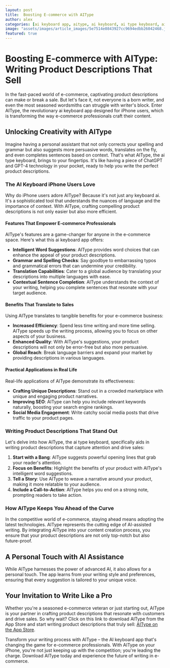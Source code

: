 ```yaml
---
layout: post
title:  Boosting E-commerce with AIType
author: alex
categories: [ai keyboard app, aitype, ai keyboard, ai type keyboard, ai type, ai keyboard iphone, keyboard ai]
image: "assets/images/article_images/5e7514e0843927cc9694edbb26042468.jpg"
featured: true
---
```


# Boosting E-commerce with AIType: Writing Product Descriptions That Sell

In the fast-paced world of e-commerce, captivating product descriptions can make or break a sale. But let's face it, not everyone is a born writer, and even the most seasoned wordsmiths can struggle with writer's block. Enter AIType, the revolutionary ai keyboard app designed for iPhone users, which is transforming the way e-commerce professionals craft their content.

## Unlocking Creativity with AIType

Imagine having a personal assistant that not only corrects your spelling and grammar but also suggests more persuasive words, translates on the fly, and even completes sentences based on context. That's what AIType, the ai type keyboard, brings to your fingertips. It's like having a piece of ChatGPT and GPT-4 technology in your pocket, ready to help you write the perfect product descriptions.

### The AI Keyboard iPhone Users Love

Why do iPhone users adore AIType? Because it's not just any keyboard ai. It's a sophisticated tool that understands the nuances of language and the importance of context. With AIType, crafting compelling product descriptions is not only easier but also more efficient.

#### Features That Empower E-commerce Professionals

AIType's features are a game-changer for anyone in the e-commerce space. Here's what this ai keyboard app offers:

- **Intelligent Word Suggestions**: AIType provides word choices that can enhance the appeal of your product descriptions.
- **Grammar and Spelling Checks**: Say goodbye to embarrassing typos and grammatical errors that can undermine your credibility.
- **Translation Capabilities**: Cater to a global audience by translating your descriptions into multiple languages with ease.
- **Contextual Sentence Completion**: AIType understands the context of your writing, helping you complete sentences that resonate with your target audience.

#### Benefits That Translate to Sales

Using AIType translates to tangible benefits for your e-commerce business:

- **Increased Efficiency**: Spend less time writing and more time selling. AIType speeds up the writing process, allowing you to focus on other aspects of your business.
- **Enhanced Quality**: With AIType's suggestions, your product descriptions will not only be error-free but also more persuasive.
- **Global Reach**: Break language barriers and expand your market by providing descriptions in various languages.

#### Practical Applications in Real Life

Real-life applications of AIType demonstrate its effectiveness:

- **Crafting Unique Descriptions**: Stand out in a crowded marketplace with unique and engaging product narratives.
- **Improving SEO**: AIType can help you include relevant keywords naturally, boosting your search engine rankings.
- **Social Media Engagement**: Write catchy social media posts that drive traffic to your product pages.

### Writing Product Descriptions That Stand Out

Let's delve into how AIType, the ai type keyboard, specifically aids in writing product descriptions that capture attention and drive sales:

1. **Start with a Bang**: AIType suggests powerful opening lines that grab your reader's attention.
2. **Focus on Benefits**: Highlight the benefits of your product with AIType's intelligent word suggestions.
3. **Tell a Story**: Use AIType to weave a narrative around your product, making it more relatable to your audience.
4. **Include a Call-to-Action**: AIType helps you end on a strong note, prompting readers to take action.

### How AIType Keeps You Ahead of the Curve

In the competitive world of e-commerce, staying ahead means adopting the latest technologies. AIType represents the cutting edge of AI-assisted writing. By integrating AIType into your content creation process, you ensure that your product descriptions are not only top-notch but also future-proof.

## A Personal Touch with AI Assistance

While AIType harnesses the power of advanced AI, it also allows for a personal touch. The app learns from your writing style and preferences, ensuring that every suggestion is tailored to your unique voice.

## Your Invitation to Write Like a Pro

Whether you're a seasoned e-commerce veteran or just starting out, AIType is your partner in crafting product descriptions that resonate with customers and drive sales. So why wait? Click on this link to download AIType from the App Store and start writing product descriptions that truly sell: [AIType on the App Store](https://apps.apple.com/us/app/aitype-grammar-check-keyboard/id6469163944).

Transform your writing process with AIType – the AI keyboard app that's changing the game for e-commerce professionals. With AIType on your iPhone, you're not just keeping up with the competition; you're leading the charge. Download AIType today and experience the future of writing in e-commerce.
